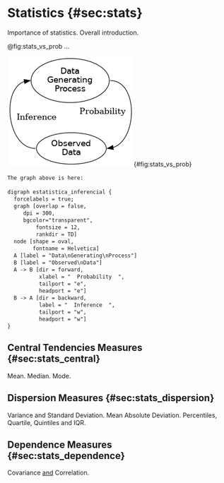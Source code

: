 # Statistics {#sec:stats}

Importance of statistics.
Overall introduction.

@fig:stats_vs_prob ...

![Statistics vs Probability](images/statistics.png){#fig:stats_vs_prob}

```{=comment}
The graph above is here:

digraph estatistica_inferencial {
  forcelabels = true;
  graph [overlap = false,
  	 dpi = 300,
  	 bgcolor="transparent",
         fontsize = 12,
         rankdir = TD]
  node [shape = oval,
        fontname = Helvetica]
  A [label = "Data\nGenerating\nProcess"]
  B [label = "Observed\nData"]
  A -> B [dir = forward,
          xlabel = "  Probability  ",
          tailport = "e",
          headport = "e"]
  B -> A [dir = backward,
          label = "  Inference  ",
          tailport = "w",
          headport = "w"]
}
```

## Central Tendencies Measures {#sec:stats_central}

Mean.
Median.
Mode.

## Dispersion Measures {#sec:stats_dispersion}

Variance and Standard Deviation.
Mean Absolute Deviation.
Percentiles, Quartile, Quintiles and IQR.

## Dependence Measures {#sec:stats_dependence}

Covariance [and](and) Correlation.
